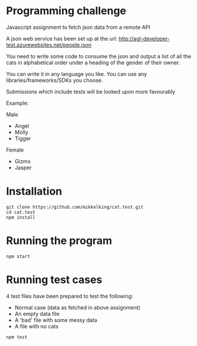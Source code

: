 # Programming challenge

Javascript assignment to fetch json data from a remote API

A json web service has been set up at the url: http://agl-developer-test.azurewebsites.net/people.json

You need to write some code to consume the json and output a list of all the cats in alphabetical order under a heading of the gender of their owner.

You can write it in any language you like. You can use any libraries/frameworks/SDKs you choose.

Submissions which include tests will be looked upon more favourably

Example:

Male
  * Angel
  * Molly
  * Tigger

Female
  * Gizmo
  * Jasper

# Installation

```
git clone https://github.com/mikkelking/cat.test.git
cd cat.test
npm install
```

# Running the program

```
npm start
```

# Running test cases

4 test files have been prepared to test the following:

  * Normal case (data as fetched in above assignment)
  * An empty data file
  * A 'bad' file with some messy data
  * A file with no cats

```
npm test
```
